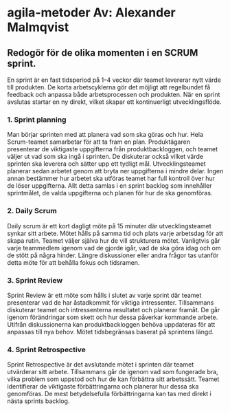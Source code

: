 # agila-metoder Av: Alexander Malmqvist

## Redogör för de olika momenten i en SCRUM sprint.

En sprint är en fast tidsperiod på 1–4 veckor där teamet levererar nytt värde till produkten. De korta arbetscyklerna gör det möjligt att regelbundet få feedback och anpassa både arbetsprocessen och produkten. När en sprint avslutas startar en ny direkt, vilket skapar ett kontinuerligt utvecklingsflöde.

### 1. Sprint planning
Man börjar sprinten med att planera vad som ska göras och hur. Hela Scrum-teamet samarbetar för att ta fram en plan. Produktägaren presenterar de viktigaste uppgifterna från produktbackloggen, och teamet väljer ut vad som ska ingå i sprinten. De diskuterar också vilket värde sprinten ska leverera och sätter upp ett tydligt mål. Utvecklingsteamet planerar sedan arbetet genom att bryta ner uppgifterna i mindre delar. Ingen annan bestämmer hur arbetet ska utföras teamet har full kontroll över hur de löser uppgifterna. Allt detta samlas i en sprint backlog som innehåller sprintmålet, de valda uppgifterna och planen för hur de ska genomföras.

### 2. Daily Scrum
Daily scrum är ett kort dagligt möte på 15 minuter där utvecklingsteamet synkar sitt arbete. Mötet hålls på samma tid och plats varje arbetsdag för att skapa rutin. Teamet väljer själva hur de vill strukturera mötet. Vanligtvis går varje teammedlem igenom vad de gjorde igår, vad de ska göra idag och om de stött på några hinder. Längre diskussioner eller andra frågor tas utanför detta möte för att behålla fokus och tidsramen.

### 3. Sprint Review
Sprint Review är ett möte som hålls i slutet av varje sprint där teamet presenterar vad de har åstadkommit för viktiga intressenter. Tillsammans diskuterar teamet och intressenterna resultatet och planerar framåt. De går igenom förändringar som skett och hur dessa påverkar kommande arbete. Utifrån diskussionerna kan produktbackloggen behöva uppdateras för att anpassas till nya behov. Mötet tidsbegränsas baserat på sprintens längd.

### 4. Sprint Retrospective
Sprint Retrospective är det avslutande mötet i sprinten där teamet utvärderar sitt arbete. Tillsammans går de igenom vad som fungerade bra, vilka problem som uppstod och hur de kan förbättra sitt arbetssätt. Teamet identifierar de viktigaste förbättringarna och planerar hur dessa ska genomföras. De mest betydelsefulla förbättringarna kan tas med direkt i nästa sprints backlog.
